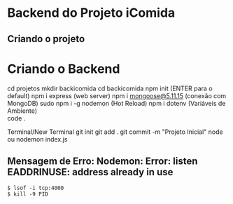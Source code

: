 # Backend do Projeto iComida

## Criando o projeto
Criando o Backend
=================
cd projetos
mkdir backicomida
cd backicomida
npm init (ENTER para o default)
npm i express  (web server)
npm i mongoose@5.11.15 (conexão com MongoDB)
sudo npm i -g nodemon (Hot Reload)
npm i dotenv (Variáveis de Ambiente)	
code .

Terminal/New Terminal
git init
git add .
git commit -m "Projeto Inicial"
node ou nodemon index.js
## Mensagem de Erro: Nodemon: Error: listen EADDRINUSE: address already in use
```
$ lsof -i tcp:4000
$ kill -9 PID
``` 